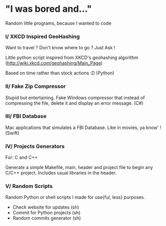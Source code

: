 # "I was bored and..."
Random little programs, because I wanted to code

### I/ XKCD Inspired GeoHashing
Want to travel ? Don't know where to go ? Just Ask !

Little python script inspired from XKCD's geohashing algorithm (http://wiki.xkcd.com/geohashing/Main_Page)

Based on time rather than stock actions :D (Python)

### II/ Fake Zip Compressor
Stupid but entertaining. Fake Windows compressor that instead of compressing the file, delete it and display an error message. (C#)


### III/ FBI Database

Mac applications that simulates a FBI Database. Like in movies, ya know' ! (Swift)


### IV/ Projects Generators

For: C and C++

Generate a simple Makefile, main, header and project file to begin any C/C++ project.
Includes usual libraries in the header.


### V/ Random Scripts

Random Python or shell scripts I made for use{ful, less} purposes.
- Check website for updates (sh)
- Commit for Python projects (sh)
- Random commits generator (sh)